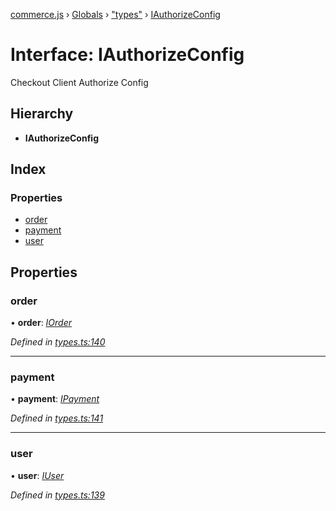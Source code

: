 [commerce.js](../README.md) › [Globals](../globals.md) › ["types"](../modules/_types_.md) › [IAuthorizeConfig](_types_.iauthorizeconfig.md)

# Interface: IAuthorizeConfig

Checkout Client Authorize Config

## Hierarchy

* **IAuthorizeConfig**

## Index

### Properties

* [order](_types_.iauthorizeconfig.md#order)
* [payment](_types_.iauthorizeconfig.md#payment)
* [user](_types_.iauthorizeconfig.md#user)

## Properties

###  order

• **order**: *[IOrder](_types_.iorder.md)*

*Defined in [types.ts:140](https://github.com/shopjs/commerce.js/blob/883aa69/src/types.ts#L140)*

___

###  payment

• **payment**: *[IPayment](_types_.ipayment.md)*

*Defined in [types.ts:141](https://github.com/shopjs/commerce.js/blob/883aa69/src/types.ts#L141)*

___

###  user

• **user**: *[IUser](_types_.iuser.md)*

*Defined in [types.ts:139](https://github.com/shopjs/commerce.js/blob/883aa69/src/types.ts#L139)*
